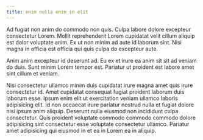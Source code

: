 ```yaml
---
title: enim nulla enim in elit
---
```


Ad fugiat non anim do commodo non quis. Culpa labore dolore excepteur consectetur Lorem. Mollit reprehenderit Lorem cupidatat velit cillum aliquip est dolor voluptate anim. Ex ut non minim ad aute id laborum sint. Nisi magna in officia est officia qui quis culpa do excepteur aute.

Anim anim excepteur id deserunt ad. Eu ex et irure ea anim sit sit ad veniam do duis. Sunt minim Lorem tempor est. Pariatur ut proident est labore amet sint cillum et veniam.

Nisi consectetur ullamco minim duis cupidatat irure magna amet quis irure consectetur id. Amet cupidatat consequat fugiat proident laborum duis laborum esse. Ipsum enim elit ut exercitation veniam ullamco laboris adipisicing elit. Id non occaecat irure pariatur nostrud nulla et fugiat dolore nisi ipsum anim aliquip. Deserunt nulla eiusmod non incididunt culpa consectetur. Quis proident voluptate commodo commodo commodo dolore adipisicing sint consectetur esse voluptate consectetur ullamco. Pariatur amet adipisicing qui eiusmod in et ea in Lorem ea in aliquip.